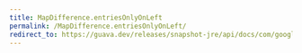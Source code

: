 ```yaml
---
title: MapDifference.entriesOnlyOnLeft
permalink: /MapDifference.entriesOnlyOnLeft/
redirect_to: https://guava.dev/releases/snapshot-jre/api/docs/com/google/common/collect/MapDifference.html#entriesOnlyOnLeft--
---
```

